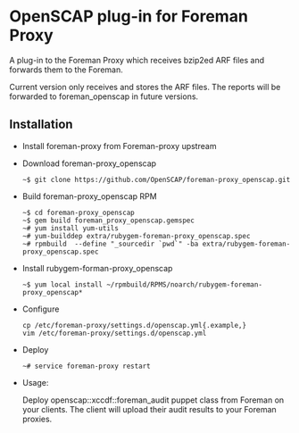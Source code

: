 # OpenSCAP plug-in for Foreman Proxy

A plug-in to the Foreman Proxy which receives bzip2ed ARF files
and forwards them to the Foreman.

Current version only receives and stores the ARF files. The
reports will be forwarded to foreman_openscap in future versions.

## Installation

- Install foreman-proxy from Foreman-proxy upstream
- Download foreman-proxy_openscap

  ```
  ~$ git clone https://github.com/OpenSCAP/foreman-proxy_openscap.git
  ```

- Build foreman-proxy_openscap RPM

  ```
  ~$ cd foreman-proxy_openscap
  ~$ gem build foreman_proxy_openscap.gemspec
  ~# yum install yum-utils
  ~# yum-builddep extra/rubygem-foreman-proxy_openscap.spec
  ~# rpmbuild  --define "_sourcedir `pwd`" -ba extra/rubygem-foreman-proxy_openscap.spec
  ```

- Install rubygem-forman-proxy_openscap

  ```
  ~$ yum local install ~/rpmbuild/RPMS/noarch/rubygem-foreman-proxy_openscap*
  ```

- Configure

  ```
  cp /etc/foreman-proxy/settings.d/openscap.yml{.example,}
  vim /etc/foreman-proxy/settings.d/openscap.yml
  ```

- Deploy

  ```
  ~# service foreman-proxy restart
  ```

- Usage:

  Deploy openscap::xccdf::foreman_audit puppet class from Foreman on your clients.
  The client will upload their audit results to your Foreman proxies.
